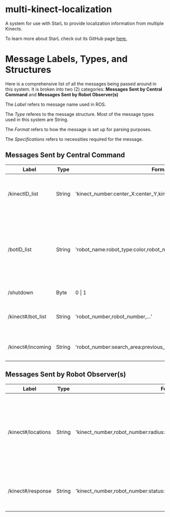 # multi-kinect-localization
A system for use with StarL to provide localization information from multiple Kinects.

To learn more about StarL check out its GitHub page [here.](https://github.com/verivital/starl "StarL's GitHub Page")

# Message Labels, Types, and Structures
Here is a comprehensive list of all the messages being passed around in this system. It is broken into two (2) categories: **Messages Sent by Central Command** and **Messages Sent by Robot Observer(s)**

The *Label* refers to message name used in ROS.

The *Type* referes to the message structure. Most of the message types used in this system are String.

The *Format* refers to how the message is set up for parsing purposes.

The *Specifications* refers to necessities required for the message.

## Messages Sent by Central Command
Label | Type | Format | Specifications
------|------|--------|---------------
/kinectID_list	| String | 'kinect_number:center_X:center_Y,kinect_number:center_X:center_Y,...' | Must include all of the Kinects and their center coordinates in millimeters.
/botID_list	| String | 'robot_name:robot_type:color,robot_name:robot_type:color,...' | Must include all of the robots. The order will be maintained and each robot's number will be determined by its index in the botArray.
/shutdown | Byte | 0 \| 1 | 0 to continue, 1 to shutdown
/kinect#/bot_list | String | 'robot_number,robot_number,...' | This list contains only the robots to appear under Kinect#.
/kinect#/incoming | String | 'robot_number:search_area:previous_kinect_number,robot_number...' | List is empty string if no incoming robots.

## Messages Sent by Robot Observer(s)
Label | Type | Format | Specifications
------|------|--------|---------------
/kinect#/locations | String | 'kinect_number,robot_number:radius:X:Y:Z:yaw:hysteresis,robot_number...' | Separate robots with "," and the robot's individual location components with ":". Only list robots that are present. If no robots present, message will be 'kinect_number'.
/kinect#/response | String | 'kinect_number,robot_number:status:previous_kinect_number,robot_number...' | This a response to the incoming message and will not be sent if incoming is an empty string.
